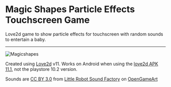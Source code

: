 # Magic Shapes Particle Effects Touchscreen Game

Love2d game to show particle effects for touchscreen with random sounds to entertain a baby.

-----

![Magicshapes](magicshapes.gif?raw=true "Magicshapes")

Created using [Love2d](http://love2d.org) v11. Works on Android when using the [love2d APK 11.1](https://bitbucket.org/rude/love/downloads/), not the playstore 10.2 version.

Sounds are [CC BY 3.0](https://creativecommons.org/licenses/by/3.0/) from [Little Robot Sound Factory](https://www.littlerobotsoundfactory.com) on [OpenGameArt](https://opengameart.org/content/8-bit-sound-effects-library)

